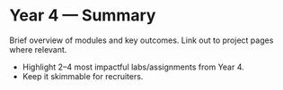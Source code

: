 # Year 4 — Summary

Brief overview of modules and key outcomes. Link out to project pages where relevant.

- Highlight 2–4 most impactful labs/assignments from Year 4.
- Keep it skimmable for recruiters.